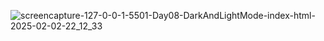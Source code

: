 

![screencapture-127-0-0-1-5501-Day08-DarkAndLightMode-index-html-2025-02-02-22_12_33](https://github.com/user-attachments/assets/93161a43-ca9d-42d3-a1ed-bea7ec1d0e44)
